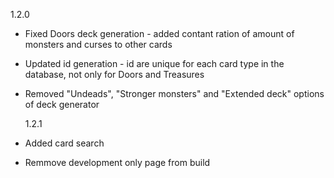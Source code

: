 1.2.0

- Fixed Doors deck generation - added contant ration of amount of monsters and curses to other cards
- Updated id generation - id are unique for each card type in the database, not only for Doors and Treasures
- Removed "Undeads", "Stronger monsters" and "Extended deck" options of deck generator

  1.2.1

- Added card search
- Remmove development only page from build
